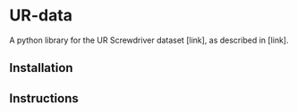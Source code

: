 # UR-data
A python library for the UR Screwdriver dataset [link], as described in [link].



## Installation

## Instructions

